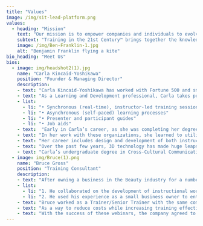 ```yaml
---
title: "Values"
image: /img/sit-lead-platform.png
values:
  - heading: "Mission"
    text: "Our mission is to empower companies and individuals to evolve in synchrony with a changing world."
    subtext: "Training in the 21st Century™ brings together the knowledge and expertise needed, customized for each project. Working individually and in teams, we use our creativity, experience, knowledge, skills and abilities to enhance the growth and development of our clients. We utilize tried and true training methodologies——combined with new technologies and developing knowledge of how our brains learn——to enable companies and individuals to evolve proactively with a changing world."
    image: /img/Ben-Franklin-1.jpg
    alt: "Benjamin Franklin flying a kite"
bio_heading: "Meet Us"
bios:
  - image: img/headshot2(1).jpg
    name: "Carla Kincaid-Yoshikawa"
    position: "Founder & Managing Director"
    description: 
    - text: "Carla Kincaid-Yoshikawa has worked with Fortune 500 and smaller companies and organizations in the public and non-profit sectors for over 20 years. She has conducted team building, leadership development, strategic planning and change management processes. As a result of her experience and education, she designs, develops and facilitates training programs on a wide array of topics—from team building, leadership development and change management to stress management, software navigation, new hire orientation, sexual harassment, and processes and procedures—providing both train-the-trainer and employee training for clients. A deep curiosity about how people learn, change and grow has created a core resource for her ongoing work in Learning and Development."
    - text: "As a Learning and Development professional, Carla takes pride in projects she has worked on because they simultaneously: increase organizational effectiveness; enhance commitment, satisfaction, personal growth and professional development of organization members; and improve bottom lines. Carla designs and develops:"
    - list:
      - li: "• Synchronous (real-time), instructor-led training sessions"
      - li: "• Asynchronous (self-paced) learning processes"
      - li: "• Presenter and participant guides"
      - li: "• Job aids"
    - text:  "Early in Carla’s career, as she was completing her degree in Organization Development, she sought opportunities to work with experienced consultants as a way to learn the most effective techniques for Training and Development. In that endeavor, she was fortunate to work with several excellent consulting firms: Stonefield Learning Group (Knowledge Management, Change Management and Organizational Design); and Integration Strategies (Internal Organizational Collaboration and Integration)."
    - text: "In her work with these organizations, she learned to utilize best practices and the highest standards for work with clients—in research and analysis, curriculum design and presentation, interactive meeting design and facilitation, and coaching and follow-up. Later work with another exceptional consulting firm, Collaborative Strategies (an industry analyst and research firm that specializes in collaboration technologies and best practices), gave her a foundation for understanding the technologies that impact so many industries and professions, including Training and Development. Her experience there, researching and using cutting edge collaboration technologies, enabled her to recognize and incorporate best practices for these tools into her work."
    - text: "Her career includes design and development of both instructor-led and self-paced learning courses for both in-person and remote learning. She has created and facilitated face-to-face courses on a wide range of topics, and first became interested in avatar-based 3D environments as a tool for learning while recuperating from a severe injury. Her son loaned her several of his video games to pass the time and she was amazed at her own reaction to playing these games: she found herself engaged by the drive to solve the puzzles and get to the next level—and realized what an incredible learning tool these games could be. In addition, she realized that 3D environments not only offered opportunities for activity-based learning, but they also provided the sense of being present with others that is so important for engaging attention and connection——the missing ingredients from other forms of virtual learning."
    - text: "Over the past few years, 3D technology has made huge leaps in capabilities and usability. Carla  is excited to be involved in the emergence of this resource for Training and Development. She believes 3D virtual environments present an amazing array of new, powerful techniques and processes for learning and is working to incorporate the extraordinary benefits of 3D learning  into the blended learning services of Training in the 21st Century™."
    - text: "Carla’s undergraduate degree in Cross-Cultural Communications from San Francisco State University gave her a grounding in the communications issues that are often a barrier to effective  collaboration. This perspective was a valuable asset when she earned a Masters Degree in  Organization Development from the University of San Francisco and began working in that field.  These aspects of her educational background continue to inform her work in training, facilitation and change management."
  - image: img/Bruce(1).png
    name: "Bruce Gross"
    position: "Training Consultant"
    description: 
    - text: "After owning a business in the Beauty industry for a number of years, Bruce Gross moved from Cleveland, Ohio to the San Francisco Bay Area. In his new location, he used his previous experience in two important ways that led to his work today:"
    - list:
      - li: "1. He collaborated on the development of instructional workbooks and videos, using his knowledge of the Beauty industry while developing new skills and abilities."
      - li: "2. He used his experience as a small business owner to enter the HR field, initially as a Recruiter and then as an HR Generalist for a national auto parts distribution company. This role eventually led him back to Training, the work he loved best."
    - text: "Bruce worked as a Trainer/Senior Trainer with the same company for over 14 years. He provided training to all levels of management, from high-potential employees to upper-level leaders, on leadership, team building, communication, sexual harassment and related topics. For most of that time, he relied on in-person classroom training and webinars for remote sessions."
    - text: "As a way to reduce costs while increasing training effectiveness, Bruce introduced the idea of using 3D environments to his skeptical company. Initially, the company saw these worlds as nothing more than game sites. But Bruce recognized the value they offered and began using them as the backdrops for webinar sessions, replacing traditional slide presentations with a walk along a 3D path providing course information. This made the presentations much more dynamic and engaging and he immediately noticed an increase in participation by attendees, who told him they felt they were “present” with him inside the 3D world."
    - text: "With the success of these webinars, the company agreed to conduct a Proof of Concept (POC) training covering information that would normally be presented in week-long, in-person marathon training sessions. For the POC, Bruce scheduled a 6-week course for managers and directors who logged in from across the country on Monday’s and Fridays. The new format enabled him to provide incremental learning in which attendees learned a few new concepts, then had an opportunity to try them out in real life before returning to learn more. This age-old learn/apply method enhanced learning and retention while eliminating the costs and disruptions related to traditional, week-long, in-person training. As a result Bruce was able to continue using the POC curriculum and add new courses for training in 3D. And he was able to include more high-potential employees in leadership training courses for career development."
---
```


